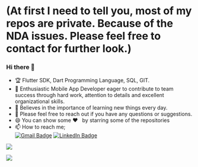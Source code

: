 # (At first I need to tell you, most of my repos are private. Because of the NDA issues. Please feel free to contact for further look.)

### Hi there 👋

-  🏆  Flutter SDK, Dart Programming Language, SQL, GIT.
-  👯  Enthusiastic Mobile App Developer eager to contribute to team success through hard work, attention to details and excellent organizational skills.
-  📝  Believes in the importance of learning new things every day. 
-  💬 Please feel free to reach out if you have any questions or suggestions.
-  😄 You can show some   ❤️  &nbsp; by starring some of the repositories
-  📫 How to reach me;<br>
[![Gmail Badge](https://img.shields.io/badge/Gmail-D14836?style=for-the-badge&logo=gmail&logoColor=white)](https://mail.google.com/mail/u/0/?hl=tr&tf=cm&fs=1&to=islamoktay34@gmail.com)
[![LinkedIn Badge](https://img.shields.io/badge/LinkedIn-0077B5?style=for-the-badge&logo=linkedin&logoColor=white)](https://www.linkedin.com/in/ahmetislamoktay/)

<img align="center" src="https://github-readme-stats.vercel.app/api/top-langs/?username=islamoktay&layout=compact&theme=merko" />


![](https://komarev.com/ghpvc/?username=islamoktay)
<br>

